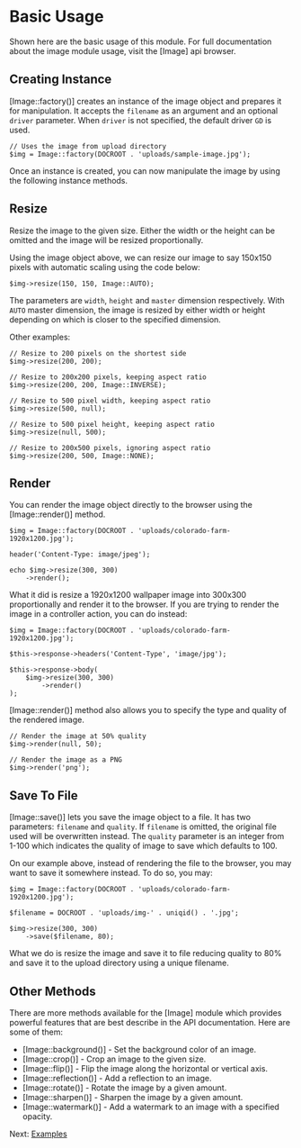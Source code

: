 # Basic Usage

Shown here are the basic usage of this module. For full documentation about the image module usage, visit the [Image] api browser.

## Creating Instance

[Image::factory()] creates an instance of the image object and prepares it for manipulation. It accepts the `filename` as an argument and an optional `driver` parameter. When `driver` is not specified, the default driver `GD` is used.

~~~
// Uses the image from upload directory
$img = Image::factory(DOCROOT . 'uploads/sample-image.jpg');
~~~

Once an instance is created, you can now manipulate the image by using the following instance methods.

## Resize

Resize the image to the given size. Either the width or the height can be omitted and the image will be resized proportionally.

Using the image object above, we can resize our image to say 150x150 pixels with automatic scaling using the code below:

~~~
$img->resize(150, 150, Image::AUTO);
~~~

The parameters are `width`, `height` and `master` dimension respectively. With `AUTO` master dimension, the image is resized by either width or height depending on which is closer to the specified dimension.

Other examples:

~~~
// Resize to 200 pixels on the shortest side
$img->resize(200, 200);

// Resize to 200x200 pixels, keeping aspect ratio
$img->resize(200, 200, Image::INVERSE);

// Resize to 500 pixel width, keeping aspect ratio
$img->resize(500, null);

// Resize to 500 pixel height, keeping aspect ratio
$img->resize(null, 500);

// Resize to 200x500 pixels, ignoring aspect ratio
$img->resize(200, 500, Image::NONE);
~~~

## Render

You can render the image object directly to the browser using the [Image::render()] method.

~~~
$img = Image::factory(DOCROOT . 'uploads/colorado-farm-1920x1200.jpg');

header('Content-Type: image/jpeg');

echo $img->resize(300, 300)
    ->render();
~~~

What it did is resize a 1920x1200 wallpaper image into 300x300 proportionally and render it to the browser. If you are trying to render the image in a controller action, you can do instead:

~~~
$img = Image::factory(DOCROOT . 'uploads/colorado-farm-1920x1200.jpg');

$this->response->headers('Content-Type', 'image/jpg');

$this->response->body(
    $img->resize(300, 300)
        ->render()
);
~~~

[Image::render()] method also allows you to specify the type and quality of the rendered image.

~~~
// Render the image at 50% quality
$img->render(null, 50);

// Render the image as a PNG
$img->render('png');
~~~

## Save To File

[Image::save()] lets you save the image object to a file. It has two parameters: `filename` and `quality`. If `filename` is omitted, the original file used will be overwritten instead. The `quality` parameter is an integer from 1-100 which indicates the quality of image to save which defaults to 100.

On our example above, instead of rendering the file to the browser, you may want to save it somewhere instead. To do so, you may:

~~~
$img = Image::factory(DOCROOT . 'uploads/colorado-farm-1920x1200.jpg');

$filename = DOCROOT . 'uploads/img-' . uniqid() . '.jpg';

$img->resize(300, 300)
    ->save($filename, 80);
~~~

What we do is resize the image and save it to file reducing quality to 80% and save it to the upload directory using a unique filename.

## Other Methods

There are more methods available for the [Image] module which provides powerful features that are best describe in the API documentation. Here are some of them:

* [Image::background()] - Set the background color of an image.
* [Image::crop()] - Crop an image to the given size.
* [Image::flip()] - Flip the image along the horizontal or vertical axis.
* [Image::reflection()] - Add a reflection to an image.
* [Image::rotate()] - Rotate the image by a given amount.
* [Image::sharpen()] - Sharpen the image by a given amount.
* [Image::watermark()] - Add a watermark to an image with a specified opacity.

Next: [Examples](examples)